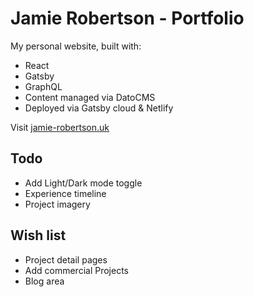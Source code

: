 # Jamie Robertson - Portfolio

My personal website, built with:

- React
- Gatsby
- GraphQL
- Content managed via DatoCMS
- Deployed via Gatsby cloud & Netlify 

Visit [jamie-robertson.uk](https://www.jamie-robertson.uk)

## Todo

- Add Light/Dark mode toggle
- Experience timeline
- Project imagery

## Wish list
- Project detail pages
- Add commercial Projects
- Blog area
